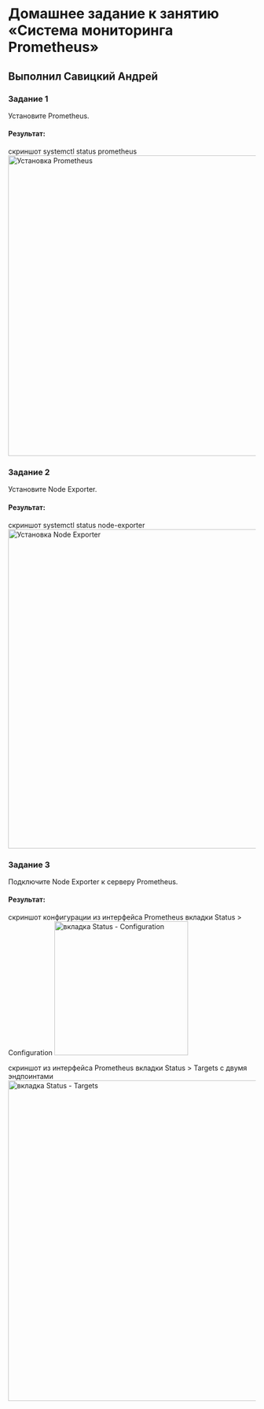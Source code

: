 # Домашнее задание к занятию «Система мониторинга Prometheus»

## Выполнил Савицкий Андрей

### Задание 1
Установите Prometheus.

#### Результат:
скриншот systemctl status prometheus
<img width="610" alt="Установка Prometheus" src="https://github.com/FoxySOTKA/---/assets/141597247/33ec9ca9-891e-4b1e-9fbe-07fd62c33d0d">


### Задание 2
Установите Node Exporter.

#### Результат:
скриншот systemctl status node-exporter
<img width="648" alt="Установка Node Exporter" src="https://github.com/FoxySOTKA/---/assets/141597247/8efd1a43-7ff8-4add-bd61-884fec4a2529">


### Задание 3
Подключите Node Exporter к серверу Prometheus.

#### Результат:
скриншот конфигурации из интерфейса Prometheus вкладки Status > Configuration
<img width="272" alt="вкладка Status - Configuration" src="https://github.com/FoxySOTKA/---/assets/141597247/f2ef64e9-295a-4d76-9100-dd3411a6d129">


скриншот из интерфейса Prometheus вкладки Status > Targets с двумя эндпоинтами
<img width="651" alt="вкладка Status - Targets" src="https://github.com/FoxySOTKA/---/assets/141597247/038916b3-0269-4c61-8f17-5004ec2d1cd9">

